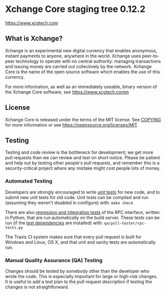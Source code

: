 Xchange Core staging tree 0.12.2
===============================


https://www.xcgtech.com


What is Xchange?
----------------

Xchange is an experimental new digital currency that enables anonymous, instant
payments to anyone, anywhere in the world. Xchange uses peer-to-peer technology
to operate with no central authority: managing transactions and issuing money
are carried out collectively by the network. Xchange Core is the name of the open
source software which enables the use of this currency.

For more information, as well as an immediately useable, binary version of
the Xchange Core software, see https://www.xcgtech.comm


License
-------

Xchange Core is released under the terms of the MIT license. See [COPYING](COPYING) for more
information or see https://opensource.org/licenses/MIT.

Testing
-------

Testing and code review is the bottleneck for development; we get more pull
requests than we can review and test on short notice. Please be patient and help out by testing
other people's pull requests, and remember this is a security-critical project where any mistake might cost people
lots of money.

### Automated Testing

Developers are strongly encouraged to write [unit tests](/doc/unit-tests.md) for new code, and to
submit new unit tests for old code. Unit tests can be compiled and run
(assuming they weren't disabled in configure) with: `make check`

There are also [regression and integration tests](/qa) of the RPC interface, written
in Python, that are run automatically on the build server.
These tests can be run (if the [test dependencies](/qa) are installed) with: `qa/pull-tester/rpc-tests.py`

The Travis CI system makes sure that every pull request is built for Windows
and Linux, OS X, and that unit and sanity tests are automatically run.

### Manual Quality Assurance (QA) Testing

Changes should be tested by somebody other than the developer who wrote the
code. This is especially important for large or high-risk changes. It is useful
to add a test plan to the pull request description if testing the changes is
not straightforward.

